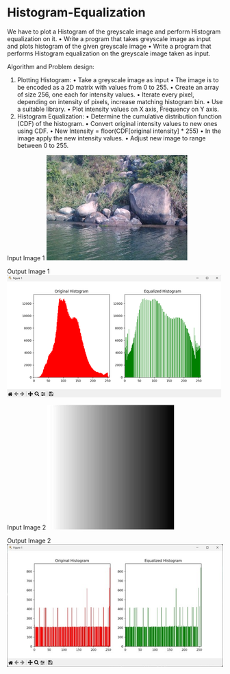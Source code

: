 # Histogram-Equalization

We have to plot a Histogram of the greyscale image and perform Histogram equalization on it.
•	Write a program that takes greyscale image as input and plots histogram of the given greyscale image
•	Write a program that performs Histogram equalization on the greyscale image taken as input.

Algorithm and Problem design:
1.	Plotting Histogram:
•	Take a greyscale image as input
•	The image is to be encoded as a 2D matrix with values from 0 to 255.
•	Create an array of size 256, one each for intensity values.
•	Iterate every pixel, depending on intensity of pixels, increase matching histogram bin.
•	Use a suitable library.
•	Plot intensity values on X axis, Frequency on Y axis.
2.	Histogram Equalization:
•	Determine the cumulative distribution function (CDF) of the histogram.
•	Convert original intensity values to new ones using CDF.
•	New Intensity = floor(CDF[original intensity] * 255)
•	In the image apply the new intensity values.
•	Adjust new image to range between 0 to 255.

Input Image 1
![Input Image 1](https://github.com/ShashwatAgarwal-08/Histogram-Equalization/blob/main/Picture1.jpg?raw=true)

Output Image 1
![Output Image 1](https://github.com/ShashwatAgarwal-08/Histogram-Equalization/blob/main/Picture2.png?raw=true)

Input Image 2
![Input Image 2](https://github.com/ShashwatAgarwal-08/Histogram-Equalization/blob/main/Picture3.png?raw=true)

Output Image 2
![Output Image 2](https://github.com/ShashwatAgarwal-08/Histogram-Equalization/blob/main/Picture4.jpg?raw=true)
